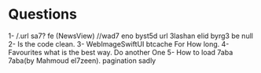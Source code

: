 #  Questions

1- /.url sa7? fe (NewsView) //wad7 eno byst5d url 3lashan elid byrg3 be null
2- Is the code clean.
3- WebImageSwiftUI btcache For How long.
4- Favourites what is the best way. Do another One
5- How to load 7aba 7aba(by Mahmoud el7zeen). pagination sadly
